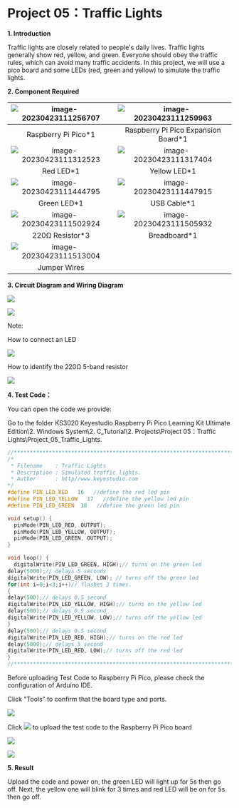 # Project 05：Traffic Lights

**1. Introduction**

Traffic lights are closely related to people's daily lives. Traffic lights generally show red, yellow, and green. Everyone should obey the traffic rules, which can avoid many traffic accidents. In this project, we will use a pico board and some LEDs (red, green and yellow) to simulate the traffic lights.



**2. Component Required**

| ![image-20230423111256707](media/image-20230423111256707.png) | ![image-20230423111259963](media/image-20230423111259963.png) |
| :----------------------------------------------------------: | :----------------------------------------------------------: |
|                     Raspberry Pi Pico*1                      |             Raspberry Pi Pico Expansion Board*1              |
| ![image-20230423111312523](media/image-20230423111312523.png) | ![image-20230423111317404](media/image-20230423111317404.png) |
|                          Red LED*1                           |                         Yellow LED*1                         |
| ![image-20230423111444795](media/image-20230423111444795.png) | ![image-20230423111447915](media/image-20230423111447915.png) |
|                         Green LED*1                          |                         USB Cable*1                          |
| ![image-20230423111502924](media/image-20230423111502924.png) | ![image-20230423111505932](media/image-20230423111505932.png) |
|                       220Ω Resistor*3                        |                         Breadboard*1                         |
| ![image-20230423111513004](media/image-20230423111513004.png) |                                                              |
|                         Jumper Wires                         |                                                              |



**3. Circuit Diagram and Wiring Diagram**

![](/media/4cf2ad735b0df82d62a5fcdb19ebf3c0.png)

![](/media/98f9db025163638c33095cbd16abe7e7.png)

Note:

How to connect an LED

![](/media/42ff6f405dfa128593827de5aa03e94b.png)

How to identify the 220Ω 5-band resistor

![](/media/55c0199544e9819328f6d5778f10d7d0.png)

**4. Test Code：**

You can open the code we provide:

Go to the folder KS3020 Keyestudio Raspberry Pi Pico Learning Kit Ultimate Edition\\2. Windows System\\2. C\_Tutorial\\2. Projects\\Project 05：Traffic Lights\\Project\_05\_Traffic\_Lights.

```c
//**********************************************************************
/*
 * Filename    : Traffic Lights
 * Description : Simulated traffic lights.
 * Auther      : http//www.keyestudio.com
*/
#define PIN_LED_RED   16   //define the red led pin
#define PIN_LED_YELLOW   17   //define the yellow led pin
#define PIN_LED_GREEN  18   //define the green led pin

void setup() {
  pinMode(PIN_LED_RED, OUTPUT);
  pinMode(PIN_LED_YELLOW, OUTPUT);
  pinMode(PIN_LED_GREEN, OUTPUT);
}

void loop() {
  digitalWrite(PIN_LED_GREEN, HIGH);// turns on the green led
delay(5000);// delays 5 seconds
digitalWrite(PIN_LED_GREEN, LOW); // turns off the green led
for(int i=0;i<3;i++)// flashes 3 times.
{
delay(500);// delays 0.5 second
digitalWrite(PIN_LED_YELLOW, HIGH);// turns on the yellow led
delay(500);// delays 0.5 second
digitalWrite(PIN_LED_YELLOW, LOW);// turns off the yellow led
} 
delay(500);// delays 0.5 second
digitalWrite(PIN_LED_RED, HIGH);// turns on the red led
delay(5000);// delays 5 second
digitalWrite(PIN_LED_RED, LOW);// turns off the red led
}
//**********************************************************************
```


Before uploading Test Code to Raspberry Pi Pico, please check the configuration of Arduino IDE.

Click "Tools" to confirm that the board type and ports.

![](/media/8a5adb341268473937942a8e062a73f4.png)

Click ![](/media/b0d41283bf5ae66d2d5ab45db15331ba.png) to upload the test code to the Raspberry Pi Pico board

![](/media/40e627f4a426e1d4b7458cc35c4ad44c.png)

![](/media/9f2d7d32f10975ee9fe661a306c22fdd.png)

**5. Result**

Upload the code and power on, the green LED will light up for 5s then go off. Next, the yellow one will blink for 3 times and red LED will be on for 5s then go off.
